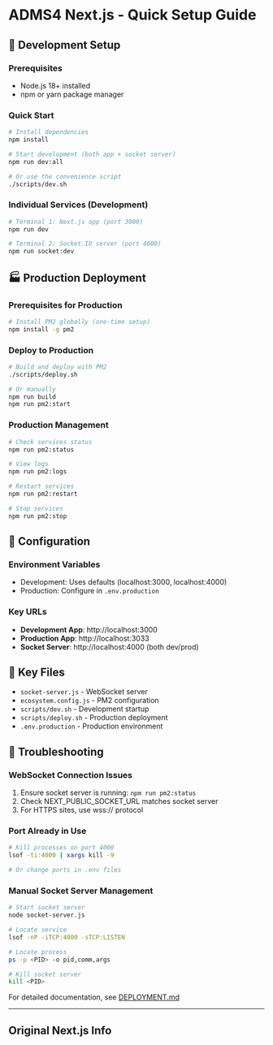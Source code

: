 # ADMS4 Next.js - Quick Setup Guide

## 🚀 Development Setup

### Prerequisites
- Node.js 18+ installed
- npm or yarn package manager

### Quick Start
```bash
# Install dependencies
npm install

# Start development (both app + socket server)
npm run dev:all

# Or use the convenience script
./scripts/dev.sh
```

### Individual Services (Development)
```bash
# Terminal 1: Next.js app (port 3000)
npm run dev

# Terminal 2: Socket.IO server (port 4000)  
npm run socket:dev
```

## 🏭 Production Deployment

### Prerequisites for Production
```bash
# Install PM2 globally (one-time setup)
npm install -g pm2
```

### Deploy to Production
```bash
# Build and deploy with PM2
./scripts/deploy.sh

# Or manually
npm run build
npm run pm2:start
```

### Production Management
```bash
# Check services status
npm run pm2:status

# View logs
npm run pm2:logs

# Restart services
npm run pm2:restart

# Stop services
npm run pm2:stop
```

## 🔧 Configuration

### Environment Variables
- Development: Uses defaults (localhost:3000, localhost:4000)
- Production: Configure in `.env.production`

### Key URLs
- **Development App**: http://localhost:3000
- **Production App**: http://localhost:3033
- **Socket Server**: http://localhost:4000 (both dev/prod)

## 📁 Key Files
- `socket-server.js` - WebSocket server
- `ecosystem.config.js` - PM2 configuration
- `scripts/dev.sh` - Development startup
- `scripts/deploy.sh` - Production deployment
- `.env.production` - Production environment

## 🐛 Troubleshooting

### WebSocket Connection Issues
1. Ensure socket server is running: `npm run pm2:status`
2. Check NEXT_PUBLIC_SOCKET_URL matches socket server
3. For HTTPS sites, use wss:// protocol

### Port Already in Use
```bash
# Kill processes on port 4000
lsof -ti:4000 | xargs kill -9

# Or change ports in .env files
```

### Manual Socket Server Management
```bash
# Start socket server
node socket-server.js

# Locate service
lsof -nP -iTCP:4000 -sTCP:LISTEN

# Locate process
ps -p <PID> -o pid,comm,args

# Kill socket server
kill <PID>
```

For detailed documentation, see [DEPLOYMENT.md](./DEPLOYMENT.md)

---

## Original Next.js Info
